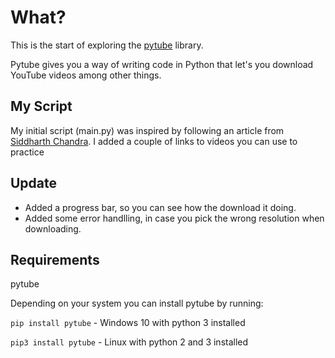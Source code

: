 # What?
This is the start of exploring the [pytube](https://pytube.io/en/latest/) library.

Pytube gives you a way of writing code in Python that let's you download YouTube videos among other things.

## My Script
My initial script (main.py) was inspired by following an article from [Siddharth Chandra](https://blog.codekaro.info/download-youtube-videos-using-python-your-own-youtube-downloader).
I added a couple of links to videos you can use to practice

## Update
- Added a progress bar, so you can see how the download it doing.
- Added some error handlling, in case you pick the wrong resolution when downloading.

## Requirements
pytube

Depending on your system you can install pytube by running:

```pip install pytube``` - Windows 10 with python 3 installed

```pip3 install pytube``` - Linux with python 2 and 3 installed
